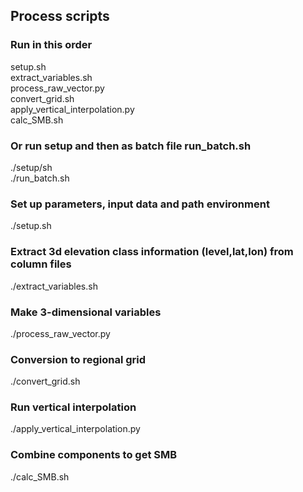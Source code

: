 ## Process scripts

### Run in this order  

setup.sh <br>
extract_variables.sh <br>
process_raw_vector.py <br>
convert_grid.sh <br>
apply_vertical_interpolation.py <br>
calc_SMB.sh <br>

### Or run setup and then as batch file run_batch.sh
./setup/sh <br>
./run_batch.sh <br>


### Set up parameters, input data and path environment
./setup.sh

### Extract 3d elevation class information (level,lat,lon) from column files 
./extract_variables.sh

### Make 3-dimensional variables 
./process_raw_vector.py

### Conversion to regional grid
./convert_grid.sh

### Run vertical interpolation
./apply_vertical_interpolation.py

### Combine components to get SMB
./calc_SMB.sh
